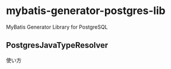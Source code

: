 # mybatis-generator-postgres-lib
MyBatis Generator Library for PostgreSQL

## PostgresJavaTypeResolver

使い方

```xml

```
